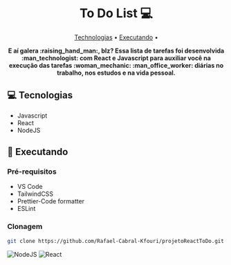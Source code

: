 <h1 align="center" style="font-weight: bold;">To Do List 💻</h1>

<p align="center">
 <a href="#technologies">Technologias</a> • 
 <a href="#started">Executando</a> • 
</p>

<p align="center">
    <b>E aí galera :raising_hand_man:, blz? Essa lista de tarefas foi desenvolvida :man_technologist: com React e Javascript para 
    auxiliar você na execução das tarefas :woman_mechanic: :man_office_worker: diárias no trabalho, nos estudos e na vida pessoal.</b>
</p>

<h2 id="technologies">💻 Tecnologias</h2>

<ul>
    <li>Javascript</li>
    <li>React</li>
    <li>NodeJS</li>
</ul>

<h2 id="started">🚀 Executando</h2>

<h3>Pré-requisitos</h3>
<ul>
    <li>VS Code</li>
    <li>TailwindCSS</li>
    <li>Prettier-Code formatter</li>
    <li>ESLint</li>
</ul>

<h3>Clonagem</h3>

```bash
git clone https://github.com/Rafael-Cabral-Kfouri/projetoReactToDo.git
```

![NodeJS](https://img.shields.io/badge/node.js-6DA55F?style=for-the-badge&logo=node.js&logoColor=white)
![React](https://img.shields.io/badge/react-%2320232a.svg?style=for-the-badge&logo=react&logoColor=%2361DAFB)


